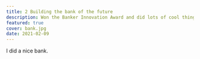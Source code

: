 ```yaml
---
title: 2 Building the bank of the future
description: Won the Banker Innovation Award and did lots of cool things.
featured: true
cover: bank.jpg
date: 2021-02-09
---
```


I did a nice bank.
